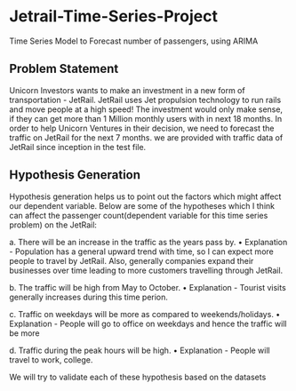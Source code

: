# Jetrail-Time-Series-Project
Time Series Model to Forecast number of passengers, using ARIMA

## Problem Statement
Unicorn Investors wants to make an investment in a new form of transportation - JetRail. JetRail uses Jet propulsion technology to run rails and move people at a high speed! The investment would only make sense, if they can get more than 1 Million monthly users with in next 18 months. In order to help Unicorn Ventures in their decision, we need to forecast the traffic on JetRail for the next 7 months. we are provided with traffic data of JetRail since inception in the test file.

## Hypothesis Generation
Hypothesis generation helps us to point out the factors which might affect our dependent variable. Below are some of the hypotheses which I think can affect the passenger count(dependent variable for this time series problem) on the JetRail:

a.	There will be an increase in the traffic as the years pass by.
•	Explanation - Population has a general upward trend with time, so I can expect more people to travel by JetRail. Also, generally companies expand their businesses over time leading to more customers travelling through JetRail.

b.	The traffic will be high from May to October.
•	Explanation - Tourist visits generally increases during this time perion.

c.	Traffic on weekdays will be more as compared to weekends/holidays.
•	Explanation - People will go to office on weekdays and hence the traffic will be more

d.	Traffic during the peak hours will be high.
•	Explanation - People will travel to work, college.

We will try to validate each of these hypothesis based on the datasets

